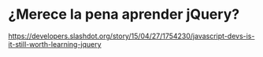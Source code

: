 # ¿Merece la pena aprender jQuery?

https://developers.slashdot.org/story/15/04/27/1754230/javascript-devs-is-it-still-worth-learning-jquery